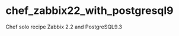 chef_zabbix22_with_postgresql9
==============================

Chef solo recipe Zabbix 2.2 and PostgreSQL9.3
